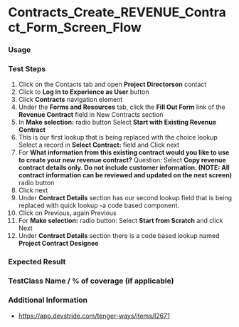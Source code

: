 # Contracts_Create_REVENUE_Contract_Form_Screen_Flow

### Usage

### Test Steps

 1. Click on the Contacts tab and open **Project Directorson** contact
 2. Click to **Log in to Experience as User** button
 3. Click **Contracts** navigation element
 4. Under the **Forms and Resources** tab, click the **Fill Out Form** link of the **Revenue Contract** field in New Contracts section
 5. In **Make selection:** radio button Select **Start with Existing Revenue Contract**
 6. This is our first lookup that is being replaced with the choice lookup Select a record in **Select Contract:** field and Click next
 7. For **What information from this existing contract would you like to use to create your new revenue contract?** Question: Select **Copy revenue contract details only. Do not include customer information. (NOTE: All contract information can be reviewed and updated on the next screen)** radio button
 8. Click next
 9. Under **Contract Details** section has our second lookup field that is being replaced with quick lookup -a code based component.
 10. Click on Previous, again Previous
 11. For **Make selection:** radio button: Select **Start from Scratch** and click Next
 12. Under **Contract Details** section there is a code based lookup named **Project Contract Designee**

### Expected Result


### TestClass Name / % of coverage (if applicable)
 
### Additional Information
 - https://app.devstride.com/tenger-ways/items/I2671


